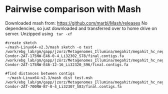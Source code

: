 # Pairwise comparison with Mash

Downloaded mash from: https://github.com/marbl/Mash/releases
No dependencies, so just downloaded and transferred over to home drive on server. Unzipped using ``` tar -xf```


```
#create sketch 
~/mash-Linux64-v2.3/mash sketch -o test /work/ebg_lab/gm/gapp/jzorz/Metagenomes_Illumina/megahit/megahit_hc_negative/megahit_JZ-Condor-2AT-175NW-E46-0-4_Li32302_S78/final.contigs.fa /work/ebg_lab/gm/gapp/jzorz/Metagenomes_Illumina/megahit/megahit_hc_negative/megahit_JZ-Condor-2AT-175NW-E46-12-16_Li32320_S96/final.contigs.fa

#find distances between contigs 
 ~/mash-Linux64-v2.3/mash dist test.msh /work/ebg_lab/gm/gapp/jzorz/Metagenomes_Illumina/megahit/megahit_hc_negative/megahit_JZ-Condor-2AT-700NW-B7-0-4_Li32307_S83/final.contigs.fa

```
